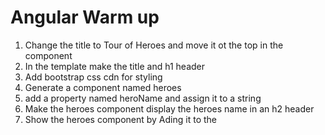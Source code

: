  <h1>Angular Warm up</h1>

1.  Change the title to Tour of Heroes and move it ot the top in the component
2.  In the template make the title and h1 header
3.  Add bootstrap css cdn for styling
4.  Generate a component named heroes
5.  add a property named heroName and assign it to a string
6.  Make the heroes component display the heroes name in an h2 header
7.  Show the heroes component by Ading it to the
